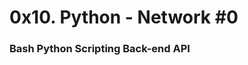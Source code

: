 # 0x10. Python - Network #0

### Bash  	  Python Scripting        Back-end                       API
